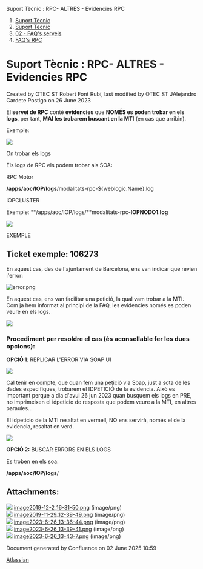 Suport Tècnic : RPC- ALTRES - Evidencies RPC  

1.  [Suport Tècnic](index.md)
2.  [Suport Tècnic](13893782.md)
3.  [02 - FAQ's serveis](26313393.md)
4.  [FAQ's RPC](28705609.md)

Suport Tècnic : RPC- ALTRES - Evidencies RPC
============================================

Created by OTEC ST Robert Font Rubí, last modified by OTEC ST JAlejandro Cardete Postigo on 26 June 2023

El **servei de RPC** conté **evidencies** que **NOMÉS es poden trobar en els logs**, per tant, **MAI les trobarem buscant en la MTI** (en cas que arribin).

Exemple:

![](attachments/93356547/93356550.png)

On trobar els logs

Els logs de RPC els podem trobar als SOA: 

RPC Motor

**/apps/aoc/IOP/logs**/modalitats-rpc-${weblogic.Name}.log

IOPCLUSTER

Exemple: **/apps/aoc/IOP/logs/**modalitats-rpc-**IOPNODO1.log**

  

![](attachments/93356547/93356548.png)

EXEMPLE

Ticket exemple: **106273**
--------------------------

En aquest cas, des de l'ajuntament de Barcelona, ens van indicar que revien l'error:

  

![error.png](https://aoccat.zendesk.com/attachments/token/9RIgjYRZEWrXYQvALOFmUQPax/?name=error.png&lotus_request=true)

  

En aquest cas, ens van facilitar una petició, la qual vam trobar a la MTI. Com ja hem informat al principi de la FAQ, les evidencies només es poden veure en els logs.

  

![](https://aoccat.zendesk.com/attachments/token/SSLYSFnQoksMZh9cobbZob3YP/?name=image.png)

  

### Procediment per resoldre el cas (és aconsellable fer les dues opcions):

  

**OPCIÓ 1**: REPLICAR L'ERROR VIA SOAP UI

![](attachments/93356547/93356551.png)

  

Cal tenir en compte, que quan fem una petició via Soap, just a sota de les dades especifiques, trobarem el IDPETICIÓ de la evidencia. Això es important perque a dia d'avui 26 jun 2023 quan busquem els logs en PRE, no imprimeixen el idpeticio de resposta que podem veure a la MTI, en altres paraules...

  

El idpeticio de la MTI resaltat en vermell, NO ens servirà, només el de la evidencia, resaltat en verd. 

![](attachments/93356547/93356552.png)

  

**OPCIÓ 2:** BUSCAR ERRORS EN ELS LOGS

Es troben en els soa:

**/apps/aoc/IOP/logs**/

  

Attachments:
------------

![](images/icons/bullet_blue.gif) [image2019-12-2\_16-31-50.png](attachments/93356547/93356548.png) (image/png)  
![](images/icons/bullet_blue.gif) [image2019-11-29\_12-39-49.png](attachments/93356547/93356549.png) (image/png)  
![](images/icons/bullet_blue.gif) [image2023-6-26\_13-36-44.png](attachments/93356547/93356550.png) (image/png)  
![](images/icons/bullet_blue.gif) [image2023-6-26\_13-39-41.png](attachments/93356547/93356551.png) (image/png)  
![](images/icons/bullet_blue.gif) [image2023-6-26\_13-43-7.png](attachments/93356547/93356552.png) (image/png)  

Document generated by Confluence on 02 June 2025 10:59

[Atlassian](http://www.atlassian.com/)